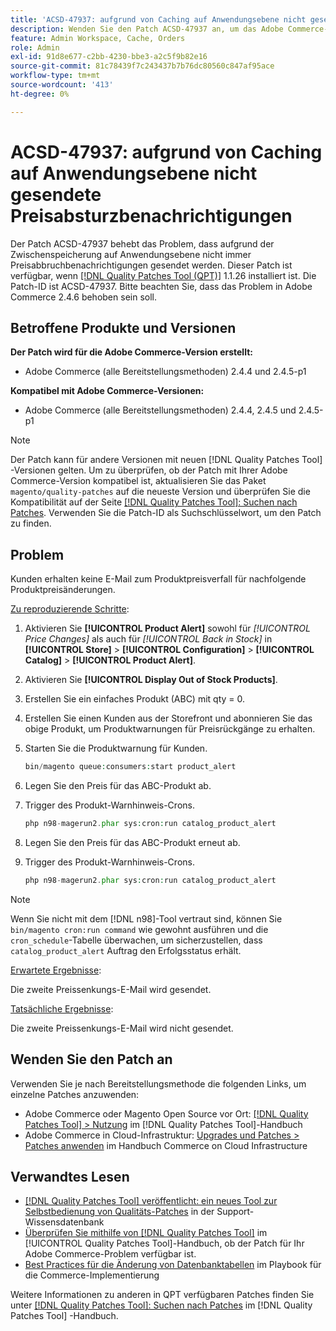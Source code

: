 ```yaml
---
title: 'ACSD-47937: aufgrund von Caching auf Anwendungsebene nicht gesendete Preisabsturzbenachrichtigungen'
description: Wenden Sie den Patch ACSD-47937 an, um das Adobe Commerce-Problem zu beheben, bei dem aufgrund der Zwischenspeicherung auf Anwendungsebene nicht immer Preisabbruchbenachrichtigungen gesendet werden.
feature: Admin Workspace, Cache, Orders
role: Admin
exl-id: 91d8e677-c2bb-4230-bbe3-a2c5f9b82e16
source-git-commit: 81c78439f7c243437b7b76dc80560c847af95ace
workflow-type: tm+mt
source-wordcount: '413'
ht-degree: 0%

---
```


# ACSD-47937: aufgrund von Caching auf Anwendungsebene nicht gesendete Preisabsturzbenachrichtigungen

Der Patch ACSD-47937 behebt das Problem, dass aufgrund der Zwischenspeicherung auf Anwendungsebene nicht immer Preisabbruchbenachrichtigungen gesendet werden. Dieser Patch ist verfügbar, wenn [[!DNL Quality Patches Tool (QPT)]](https://experienceleague.adobe.com/en/docs/commerce-knowledge-base/kb/announcements/commerce-announcements/magento-quality-patches-released-new-tool-to-self-serve-quality-patches) 1.1.26 installiert ist. Die Patch-ID ist ACSD-47937. Bitte beachten Sie, dass das Problem in Adobe Commerce 2.4.6 behoben sein soll.

## Betroffene Produkte und Versionen

**Der Patch wird für die Adobe Commerce-Version erstellt:**

* Adobe Commerce (alle Bereitstellungsmethoden) 2.4.4 und 2.4.5-p1

**Kompatibel mit Adobe Commerce-Versionen:**

* Adobe Commerce (alle Bereitstellungsmethoden) 2.4.4, 2.4.5 und 2.4.5-p1

>[!NOTE]
>
>Der Patch kann für andere Versionen mit neuen [!DNL Quality Patches Tool] -Versionen gelten. Um zu überprüfen, ob der Patch mit Ihrer Adobe Commerce-Version kompatibel ist, aktualisieren Sie das Paket `magento/quality-patches` auf die neueste Version und überprüfen Sie die Kompatibilität auf der Seite [[!DNL Quality Patches Tool]: Suchen nach Patches](https://experienceleague.adobe.com/tools/commerce-quality-patches/index.html). Verwenden Sie die Patch-ID als Suchschlüsselwort, um den Patch zu finden.

## Problem

Kunden erhalten keine E-Mail zum Produktpreisverfall für nachfolgende Produktpreisänderungen.

<u>Zu reproduzierende Schritte</u>:

1. Aktivieren Sie **[!UICONTROL Product Alert]** sowohl für *[!UICONTROL Price Changes]* als auch für *[!UICONTROL Back in Stock]* in **[!UICONTROL Store]** > **[!UICONTROL Configuration]** > **[!UICONTROL Catalog]** > **[!UICONTROL Product Alert]**.
1. Aktivieren Sie **[!UICONTROL Display Out of Stock Products]**.
1. Erstellen Sie ein einfaches Produkt (ABC) mit qty = 0.
1. Erstellen Sie einen Kunden aus der Storefront und abonnieren Sie das obige Produkt, um Produktwarnungen für Preisrückgänge zu erhalten.
1. Starten Sie die Produktwarnung für Kunden.

   ```PHP
   bin/magento queue:consumers:start product_alert
   ```

1. Legen Sie den Preis für das ABC-Produkt ab.
1. Trigger des Produkt-Warnhinweis-Crons.

   ```PHP
   php n98-magerun2.phar sys:cron:run catalog_product_alert
   ```

1. Legen Sie den Preis für das ABC-Produkt erneut ab.
1. Trigger des Produkt-Warnhinweis-Crons.

   ```PHP
   php n98-magerun2.phar sys:cron:run catalog_product_alert
   ```

>[!NOTE]
>
>Wenn Sie nicht mit dem [!DNL n98]-Tool vertraut sind, können Sie `bin/magento cron:run command` wie gewohnt ausführen und die `cron_schedule`-Tabelle überwachen, um sicherzustellen, dass `catalog_product_alert` Auftrag den Erfolgsstatus erhält.

<u>Erwartete Ergebnisse</u>:

Die zweite Preissenkungs-E-Mail wird gesendet.

<u>Tatsächliche Ergebnisse</u>:

Die zweite Preissenkungs-E-Mail wird nicht gesendet.

## Wenden Sie den Patch an

Verwenden Sie je nach Bereitstellungsmethode die folgenden Links, um einzelne Patches anzuwenden:

* Adobe Commerce oder Magento Open Source vor Ort: [[!DNL Quality Patches Tool] > Nutzung](/help/tools/quality-patches-tool/usage.md) im [!DNL Quality Patches Tool]-Handbuch
* Adobe Commerce in Cloud-Infrastruktur: [Upgrades und Patches > Patches anwenden](https://experienceleague.adobe.com/docs/commerce-cloud-service/user-guide/develop/upgrade/apply-patches.html) im Handbuch Commerce on Cloud Infrastructure

## Verwandtes Lesen

* [[!DNL Quality Patches Tool] veröffentlicht: ein neues Tool zur Selbstbedienung von Qualitäts-Patches](https://experienceleague.adobe.com/en/docs/commerce-knowledge-base/kb/announcements/commerce-announcements/magento-quality-patches-released-new-tool-to-self-serve-quality-patches) in der Support-Wissensdatenbank
* [Überprüfen Sie mithilfe von  [!DNL Quality Patches Tool]](/help/tools/quality-patches-tool/patches-available-in-qpt/check-patch-for-magento-issue-with-magento-quality-patches.md) im [!UICONTROL Quality Patches Tool]-Handbuch, ob der Patch für Ihr Adobe Commerce-Problem verfügbar ist.
* [Best Practices für die Änderung von Datenbanktabellen](https://experienceleague.adobe.com/en/docs/commerce-operations/implementation-playbook/best-practices/development/modifying-core-and-third-party-tables#why-adobe-recommends-avoiding-modifications) im Playbook für die Commerce-Implementierung


Weitere Informationen zu anderen in QPT verfügbaren Patches finden Sie unter [[!DNL Quality Patches Tool]: Suchen nach Patches](https://experienceleague.adobe.com/tools/commerce-quality-patches/index.html) im [!DNL Quality Patches Tool] -Handbuch.
